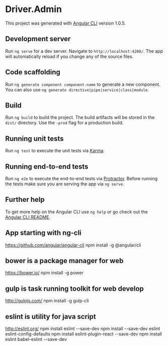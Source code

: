 # Driver.Admin

This project was generated with [Angular CLI](https://github.com/angular/angular-cli) version 1.0.5.

## Development server

Run `ng serve` for a dev server. Navigate to `http://localhost:4200/`. The app will automatically reload if you change any of the source files.

## Code scaffolding

Run `ng generate component component-name` to generate a new component. You can also use `ng generate directive|pipe|service|class|module`.

## Build

Run `ng build` to build the project. The build artifacts will be stored in the `dist/` directory. Use the `-prod` flag for a production build.

## Running unit tests

Run `ng test` to execute the unit tests via [Karma](https://karma-runner.github.io).

## Running end-to-end tests

Run `ng e2e` to execute the end-to-end tests via [Protractor](http://www.protractortest.org/).
Before running the tests make sure you are serving the app via `ng serve`.

## Further help

To get more help on the Angular CLI use `ng help` or go check out the [Angular CLI README](https://github.com/angular/angular-cli/blob/master/README.md).


## App starting with ng-cli
https://github.com/angular/angular-cli
npm install -g @angular/cli

## bower is a package manager for web
https://bower.io/
npm install -g power

## gulp is task running toolkit for web develop
http://gulpjs.com/
npm install -g gulp-cli

## eslint is utility for java script
http://eslint.org/
npm install eslint --save-dev
npm install --save-dev eslint eslint-config-defaults
npm install eslint-plugin-react --save-dev
npm install eslint babel-eslint --save-dev